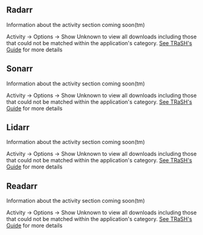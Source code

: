 ## Radarr

<section begin=radarr_activity />

Information about the activity section coming soon(tm)

Activity -\> Options -\> Show Unknown to view all downloads including those that could not be matched within the application's category. [See TRaSH's Guide](https://trash-guides.info/show-unknown) for more details

<section end=radarr_activity />

## Sonarr

<section begin=sonarr_activity />

Information about the activity section coming soon(tm)

Activity -\> Options -\> Show Unknown to view all downloads including those that could not be matched within the application's category. [See TRaSH's Guide](https://trash-guides.info/show-unknown) for more details

<section end=sonarr_activity />

## Lidarr

<section begin=lidarr_activity />

Information about the activity section coming soon(tm)

Activity -\> Options -\> Show Unknown to view all downloads including those that could not be matched within the application's category. [See TRaSH's Guide](https://trash-guides.info/show-unknown) for more details

<section end=lidarr_activity />

## Readarr

<section begin=readarr_activity />

Information about the activity section coming soon(tm)

Activity -\> Options -\> Show Unknown to view all downloads including those that could not be matched within the application's category. [See TRaSH's Guide](https://trash-guides.info/show-unknown) for more details

<section end=readarr_activity />
